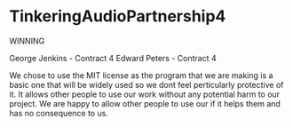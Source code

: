 # TinkeringAudioPartnership4

WINNING

George Jenkins - Contract 4
Edward Peters - Contract 4

We chose to use the MIT license as the program that we are making is a basic one that will be widely used so we dont feel perticularly protective of it. It allows other people to use our work without any potential harm to our project. We are happy to allow other people to use our if it helps them and has no consequence to us.
